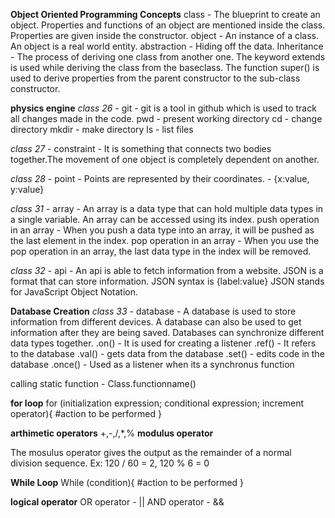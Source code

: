 **Object Oriented Programming Concepts**
class - The blueprint to create an object. Properties and functions of an object are mentioned inside the class. Properties are given inside the constructor. 
object - An instance of a class. An object is a real world entity.
abstraction - Hiding off the data. 
Inheritance - The process of deriving one class from another one. The keyword extends is used while deriving the class from the baseclass. The function super() is used to derive properties from the parent constructor to the sub-class constructor.

**physics engine**
*class 26* - git - git is a tool in github which is used to track all changes made in the code.
pwd - present working directory
cd - change directory
mkdir - make directory
ls - list files

*class 27* - constraint - It is something that connects two bodies together.The movement of one object is completely dependent on another.

*class 28* - point - Points are represented by their coordinates. - {x:value, y:value}

*class 31* - array - An array is a data type that can hold multiple data types in a single variable. An array can be accessed using its index.
push operation in an array - When you push a data type into an array, it will be pushed as the last element in the index.
pop operation in an array - When you use the pop operation in an array, the last data type in the index will be removed.

*class 32* - api - An api is able to fetch information from a website. JSON is a format that can store information. JSON syntax is {label:value}
JSON stands for JavaScript Object Notation.


**Database Creation**
*class 33* - database - A database is used to store information from different devices. A database can also be used to get information after they are being saved. Databases can synchronize different data types together.
.on() - It is used for creating a listener
.ref() - It refers to the database
.val() - gets data from the database
.set() - edits code in the database
.once() - Used as a listener when its a synchronus function

calling static function - Class.functionname()


**for loop**
for (initialization expression; conditional expression; increment operator){
    #action to be performed 
}


**arthimetic operators**
+,-,/,*,%
**modulus operator**

The mosulus operator gives the output as the remainder of a normal division sequence. Ex: 120 / 60 = 2, 120 % 6 = 0

**While Loop**
While (condition){
    #action to be performed
}

**logical operator**
OR operator - ||
AND operator - &&


















































